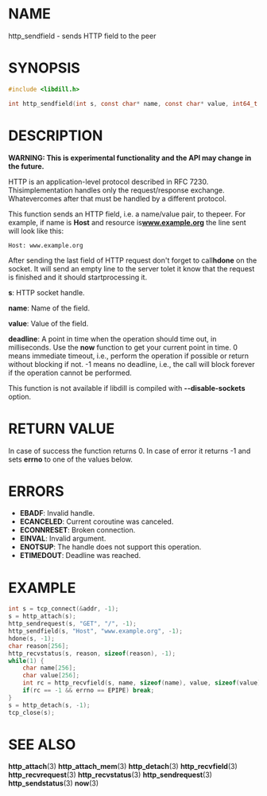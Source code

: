 # NAME

http_sendfield - sends HTTP field to the peer

# SYNOPSIS

```c
#include <libdill.h>

int http_sendfield(int s, const char* name, const char* value, int64_t deadline);
```

# DESCRIPTION

**WARNING: This is experimental functionality and the API may change in the future.**

HTTP is an application-level protocol described in RFC 7230. Thisimplementation handles only the request/response exchange. Whatevercomes after that must be handled by a different protocol.

This function sends an HTTP field, i.e. a name/value pair, to thepeer. For example, if name is **Host** and resource is**www.example.org** the line sent will look like this:

```
Host: www.example.org
```

After sending the last field of HTTP request don't forget to call**hdone** on the socket. It will send an empty line to the server tolet it know that the request is finished and it should startprocessing it.

**s**: HTTP socket handle.

**name**: Name of the field.

**value**: Value of the field.

**deadline**: A point in time when the operation should time out, in milliseconds. Use the **now** function to get your current point in time. 0 means immediate timeout, i.e., perform the operation if possible or return without blocking if not. -1 means no deadline, i.e., the call will block forever if the operation cannot be performed.

This function is not available if libdill is compiled with **--disable-sockets** option.

# RETURN VALUE

In case of success the function returns 0. In case of error it returns -1 and sets **errno** to one of the values below.

# ERRORS

* **EBADF**: Invalid handle.
* **ECANCELED**: Current coroutine was canceled.
* **ECONNRESET**: Broken connection.
* **EINVAL**: Invalid argument.
* **ENOTSUP**: The handle does not support this operation.
* **ETIMEDOUT**: Deadline was reached.

# EXAMPLE

```c
int s = tcp_connect(&addr, -1);
s = http_attach(s);
http_sendrequest(s, "GET", "/", -1);
http_sendfield(s, "Host", "www.example.org", -1);
hdone(s, -1);
char reason[256];
http_recvstatus(s, reason, sizeof(reason), -1);
while(1) {
    char name[256];
    char value[256];
    int rc = http_recvfield(s, name, sizeof(name), value, sizeof(value), -1);
    if(rc == -1 && errno == EPIPE) break;
}
s = http_detach(s, -1);
tcp_close(s);
```

# SEE ALSO

**http_attach**(3) **http_attach_mem**(3) **http_detach**(3) **http_recvfield**(3) **http_recvrequest**(3) **http_recvstatus**(3) **http_sendrequest**(3) **http_sendstatus**(3) **now**(3) 

